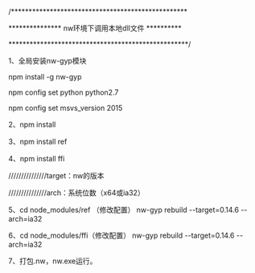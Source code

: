 /**************************************************

*************** nw环境下调用本地dll文件  **********

***************************************************/

1、全局安装nw-gyp模块

npm install -g nw-gyp

npm config set python python2.7

npm config set msvs_version 2015


2、npm install

3、npm install ref

4、npm install ffi

///////////////target：nw的版本

///////////////arch：系统位数（x64或ia32）

5、cd node_modules/ref （修改配置）
nw-gyp rebuild --target=0.14.6 --arch=ia32

6、cd node_modules/ffi（修改配置）
nw-gyp rebuild --target=0.14.6 --arch=ia32

7、打包.nw，nw.exe运行。